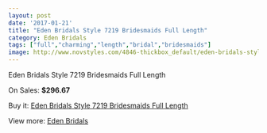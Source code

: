 ```yaml
---
layout: post
date: '2017-01-21'
title: "Eden Bridals Style 7219 Bridesmaids Full Length"
category: Eden Bridals
tags: ["full","charming","length","bridal","bridesmaids"]
image: http://www.novstyles.com/4846-thickbox_default/eden-bridals-style-7219-bridesmaids-full-length.jpg
---
```

Eden Bridals Style 7219 Bridesmaids Full Length

On Sales: **$296.67**
<a href="https://www.novstyles.com/en/eden-bridals/3061-eden-bridals-style-7219-bridesmaids-full-length.html"><amp-img layout="responsive" width="600" height="600" src="//www.novstyles.com/4846-thickbox_default/eden-bridals-style-7219-bridesmaids-full-length.jpg" alt="Eden Bridals Style 7219 Bridesmaids Full Length 0" /></a>
<a href="https://www.novstyles.com/en/eden-bridals/3061-eden-bridals-style-7219-bridesmaids-full-length.html"><amp-img layout="responsive" width="600" height="600" src="//www.novstyles.com/4847-thickbox_default/eden-bridals-style-7219-bridesmaids-full-length.jpg" alt="Eden Bridals Style 7219 Bridesmaids Full Length 1" /></a>

Buy it: [Eden Bridals Style 7219 Bridesmaids Full Length](https://www.novstyles.com/en/eden-bridals/3061-eden-bridals-style-7219-bridesmaids-full-length.html "Eden Bridals Style 7219 Bridesmaids Full Length")

View more: [Eden Bridals](https://www.novstyles.com/en/19-eden-bridals "Eden Bridals")